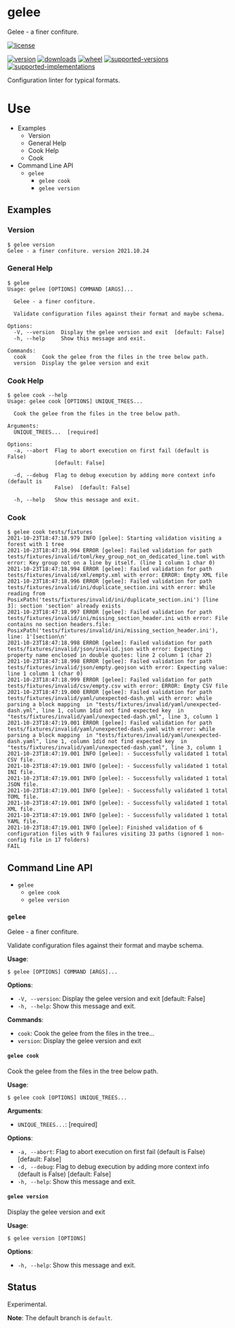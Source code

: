 # gelee

Gelee - a finer confiture.

[![license](https://img.shields.io/github/license/sthagen/solid-umbrella.svg?style=flat)](https://github.com/sthagen/solid-umbrella/blob/default/LICENSE)

[![version](https://img.shields.io/pypi/v/gelee.svg?style=flat)](https://pypi.python.org/pypi/gelee/)
[![downloads](https://img.shields.io/pypi/dm/gelee.svg?style=flat)](https://pypi.python.org/pypi/gelee/)
[![wheel](https://img.shields.io/pypi/wheel/gelee.svg?style=flat)](https://pypi.python.org/pypi/gelee/)
[![supported-versions](https://img.shields.io/pypi/pyversions/gelee.svg?style=flat)](https://pypi.python.org/pypi/gelee/)
[![supported-implementations](https://img.shields.io/pypi/implementation/gelee.svg?style=flat)](https://pypi.python.org/pypi/gelee/)

Configuration linter for typical formats.

# Use

<!-- MarkdownTOC -->

- Examples
  - Version
  - General Help
  - Cook Help
  - Cook
- Command Line API
  - `gelee`
    - `gelee cook`
    - `gelee version`

<!-- /MarkdownTOC -->

## Examples

### Version

```console
$ gelee version
Gelee - a finer confiture. version 2021.10.24
```

### General Help

```console
$ gelee
Usage: gelee [OPTIONS] COMMAND [ARGS]...

  Gelee - a finer confiture.

  Validate configuration files against their format and maybe schema.

Options:
  -V, --version  Display the gelee version and exit  [default: False]
  -h, --help     Show this message and exit.

Commands:
  cook     Cook the gelee from the files in the tree below path.
  version  Display the gelee version and exit
```

### Cook Help

```console
$ gelee cook --help
Usage: gelee cook [OPTIONS] UNIQUE_TREES...

  Cook the gelee from the files in the tree below path.

Arguments:
  UNIQUE_TREES...  [required]

Options:
  -a, --abort  Flag to abort execution on first fail (default is False)
               [default: False]

  -d, --debug  Flag to debug execution by adding more context info (default is
               False)  [default: False]

  -h, --help   Show this message and exit.
```


### Cook

```
$ gelee cook tests/fixtures
2021-10-23T18:47:18.979 INFO [gelee]: Starting validation visiting a forest with 1 tree
2021-10-23T18:47:18.994 ERROR [gelee]: Failed validation for path tests/fixtures/invalid/toml/key_group_not_on_dedicated_line.toml with error: Key group not on a line by itself. (line 1 column 1 char 0)
2021-10-23T18:47:18.994 ERROR [gelee]: Failed validation for path tests/fixtures/invalid/xml/empty.xml with error: ERROR: Empty XML file
2021-10-23T18:47:18.996 ERROR [gelee]: Failed validation for path tests/fixtures/invalid/ini/duplicate_section.ini with error: While reading from PosixPath('tests/fixtures/invalid/ini/duplicate_section.ini') [line  3]: section 'section' already exists
2021-10-23T18:47:18.997 ERROR [gelee]: Failed validation for path tests/fixtures/invalid/ini/missing_section_header.ini with error: File contains no section headers.file: PosixPath('tests/fixtures/invalid/ini/missing_section_header.ini'), line: 1'[section\n'
2021-10-23T18:47:18.998 ERROR [gelee]: Failed validation for path tests/fixtures/invalid/json/invalid.json with error: Expecting property name enclosed in double quotes: line 2 column 1 (char 2)
2021-10-23T18:47:18.998 ERROR [gelee]: Failed validation for path tests/fixtures/invalid/json/empty.geojson with error: Expecting value: line 1 column 1 (char 0)
2021-10-23T18:47:18.999 ERROR [gelee]: Failed validation for path tests/fixtures/invalid/csv/empty.csv with error: ERROR: Empty CSV file
2021-10-23T18:47:19.000 ERROR [gelee]: Failed validation for path tests/fixtures/invalid/yaml/unexpected-dash.yml with error: while parsing a block mapping  in "tests/fixtures/invalid/yaml/unexpected-dash.yml", line 1, column 1did not find expected key  in "tests/fixtures/invalid/yaml/unexpected-dash.yml", line 3, column 1
2021-10-23T18:47:19.001 ERROR [gelee]: Failed validation for path tests/fixtures/invalid/yaml/unexpected-dash.yaml with error: while parsing a block mapping  in "tests/fixtures/invalid/yaml/unexpected-dash.yaml", line 1, column 1did not find expected key  in "tests/fixtures/invalid/yaml/unexpected-dash.yaml", line 3, column 1
2021-10-23T18:47:19.001 INFO [gelee]: - Successfully validated 1 total CSV file.
2021-10-23T18:47:19.001 INFO [gelee]: - Successfully validated 1 total INI file.
2021-10-23T18:47:19.001 INFO [gelee]: - Successfully validated 1 total JSON file.
2021-10-23T18:47:19.001 INFO [gelee]: - Successfully validated 1 total TOML file.
2021-10-23T18:47:19.001 INFO [gelee]: - Successfully validated 1 total XML file.
2021-10-23T18:47:19.001 INFO [gelee]: - Successfully validated 1 total YAML file.
2021-10-23T18:47:19.001 INFO [gelee]: Finished validation of 6 configuration files with 9 failures visiting 33 paths (ignored 1 non-config file in 17 folders)
FAIL
```

## Command Line API

<!-- MarkdownTOC -->

- `gelee`
  - `gelee cook`
  - `gelee version`

<!-- /MarkdownTOC -->

### `gelee`

Gelee - a finer confiture.

Validate configuration files against their format and maybe schema.

**Usage**:

```console
$ gelee [OPTIONS] COMMAND [ARGS]...
```

**Options**:

* `-V, --version`: Display the gelee version and exit  [default: False]
* `-h, --help`: Show this message and exit.

**Commands**:

* `cook`: Cook the gelee from the files in the tree...
* `version`: Display the gelee version and exit

#### `gelee cook`

Cook the gelee from the files in the tree below path.

**Usage**:

```console
$ gelee cook [OPTIONS] UNIQUE_TREES...
```

**Arguments**:

* `UNIQUE_TREES...`: [required]

**Options**:

* `-a, --abort`: Flag to abort execution on first fail (default is False)  [default: False]
* `-d, --debug`: Flag to debug execution by adding more context info (default is False)  [default: False]
* `-h, --help`: Show this message and exit.

#### `gelee version`

Display the gelee version and exit

**Usage**:

```console
$ gelee version [OPTIONS]
```

**Options**:

* `-h, --help`: Show this message and exit.

## Status

Experimental.

**Note**: The default branch is `default`.

